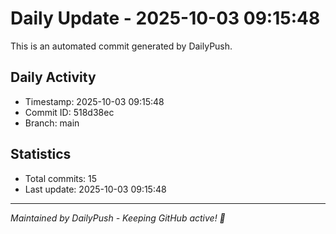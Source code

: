 # Daily Update - 2025-10-03 09:15:48

This is an automated commit generated by DailyPush.

## Daily Activity
- Timestamp: 2025-10-03 09:15:48
- Commit ID: 518d38ec
- Branch: main

## Statistics
- Total commits: 15
- Last update: 2025-10-03 09:15:48

---
*Maintained by DailyPush - Keeping GitHub active! 🚀*
